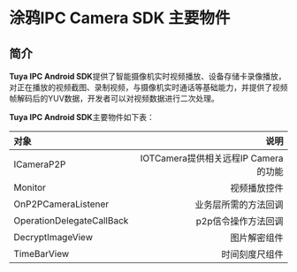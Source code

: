 # 涂鸦IPC Camera SDK 主要物件


## 简介

**Tuya IPC Android SDK**提供了智能摄像机实时视频播放、设备存储卡录像播放，对正在播放的视频截图、录制视频，与摄像机实时通话等基础能力，并提供了视频帧解码后的YUV数据，开发者可以对视频数据进行二次处理。

**Tuya IPC Android SDK**主要物件如下表：


| 对象                    |                                 说明 |
| :----------------------- | -----------------------------------: |
| ICameraP2P                 | IOTCamera提供相关远程IP Camera的功能 |
| Monitor          |                         视频播放控件 |
| OnP2PCameraListener |                 业务层所需的方法回调 |
| OperationDelegateCallBack |                 p2p信令操作方法回调 |
| DecryptImageView |                 图片解密组件 |
| TimeBarView |                 时间刻度尺组件 |

